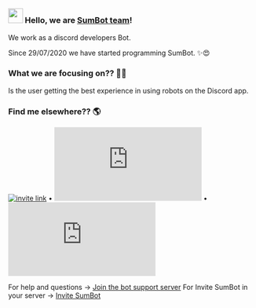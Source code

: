 # 

### <img src="https://media.giphy.com/media/hvRJCLFzcasrR4ia7z/giphy.gif" width="30px"> Hello, we are [SumBot team](https://discord.com/api/oauth2/authorize?client_id=738120633430573176&permissions=8&scope=bot)!

We work as a discord developers Bot.

Since 29/07/2020 we have started programming SumBot. ✨😍

### What we are focusing on?? 👨‍💻

Is the user getting the best experience in using robots on the Discord app.

### Find me elsewhere?? 🌎

[![invite link](https://img.shields.io/discord/740565704553791528)](https://www.linkedin.com/in/diogorodrigues02/) • [![discors.py](https://img.shields.io/pypi/v/discord.py)](https://discordpy.readthedocs.io/en/latest/api.html) • ![PyPI - Python Version](https://img.shields.io/pypi/pyversions/discord.py)


For help and questions -> [Join the bot support server](https://discord.gg/WGEbtCuFbj)
For Invite SumBot in your server -> [Invite SumBot](https://discord.com/oauth2/authorize?client_id=738120633430573176&scope=bot&permissions=8)
